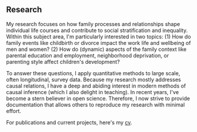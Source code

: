 
## Research

My research focuses on how family processes and relationships shape individual life courses and contribute to social stratification and inequality. Within this subject area, I'm particularly interested in two topics: (1) How do family events like childbirth or divorce impact the work life and wellbeing of men and women? (2) How do (dynamic) aspects of the family context like parental education and employment, neighborhood deprivation, or parenting style affect children's development?

To answer these questions, I apply quantitative methods to large scale, often longitudinal, survey data. Because my research mostly addresses causal relations, I have a deep and abiding interest in modern methods of causal inference (which I also delight in teaching). In recent years, I've become a stern believer in open science. Therefore, I now strive to provide documentation that allows others to reproduce my research with minimal effort.

For publications and current projects, here's my [cv](https://www.dropbox.com/s/cklf1o689gx7jvx/cv_kuehhirt_fira.pdf?dl=0).
